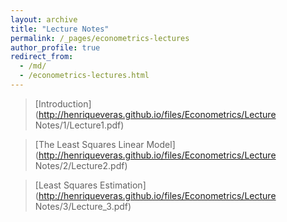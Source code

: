 ```yaml
---
layout: archive
title: "Lecture Notes"
permalink: /_pages/econometrics-lectures
author_profile: true
redirect_from: 
  - /md/
  - /econometrics-lectures.html
---
```


> [Introduction](http://henriqueveras.github.io/files/Econometrics/Lecture Notes/1/Lecture1.pdf)

> [The Least Squares Linear Model](http://henriqueveras.github.io/files/Econometrics/Lecture Notes/2/Lecture2.pdf)

> [Least Squares Estimation](http://henriqueveras.github.io/files/Econometrics/Lecture Notes/3/Lecture_3.pdf)


